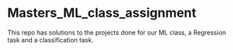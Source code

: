 # Masters_ML_class_assignment
This repo has solutions to the projects done for our ML class, a Regression task and a classification task.
